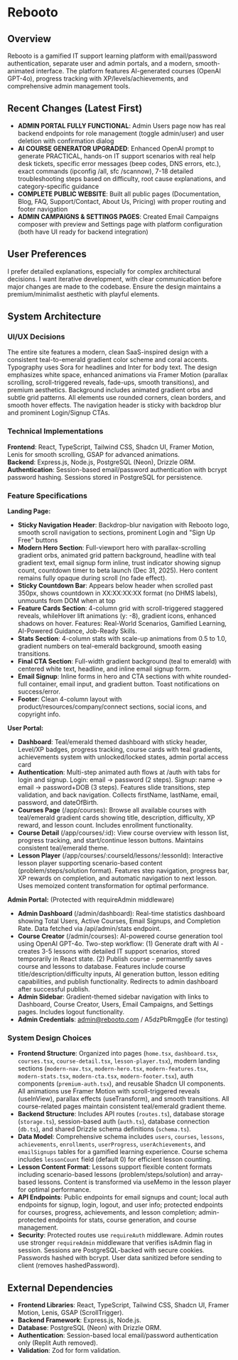 # Rebooto

## Overview  
Rebooto is a gamified IT support learning platform with email/password authentication, separate user and admin portals, and a modern, smooth-animated interface. The platform features AI-generated courses (OpenAI GPT-4o), progress tracking with XP/levels/achievements, and comprehensive admin management tools.

## Recent Changes (Latest First)
- **ADMIN PORTAL FULLY FUNCTIONAL**: Admin Users page now has real backend endpoints for role management (toggle admin/user) and user deletion with confirmation dialog
- **AI COURSE GENERATOR UPGRADED**: Enhanced OpenAI prompt to generate PRACTICAL, hands-on IT support scenarios with real help desk tickets, specific error messages (beep codes, DNS errors, etc.), exact commands (ipconfig /all, sfc /scannow), 7-18 detailed troubleshooting steps based on difficulty, root cause explanations, and category-specific guidance
- **COMPLETE PUBLIC WEBSITE**: Built all public pages (Documentation, Blog, FAQ, Support/Contact, About Us, Pricing) with proper routing and footer navigation
- **ADMIN CAMPAIGNS & SETTINGS PAGES**: Created Email Campaigns composer with preview and Settings page with platform configuration (both have UI ready for backend integration)

## User Preferences
I prefer detailed explanations, especially for complex architectural decisions. I want iterative development, with clear communication before major changes are made to the codebase. Ensure the design maintains a premium/minimalist aesthetic with playful elements.

## System Architecture

### UI/UX Decisions
The entire site features a modern, clean SaaS-inspired design with a consistent teal-to-emerald gradient color scheme and coral accents. Typography uses Sora for headlines and Inter for body text. The design emphasizes white space, enhanced animations via Framer Motion (parallax scrolling, scroll-triggered reveals, fade-ups, smooth transitions), and premium aesthetics. Background includes animated gradient orbs and subtle grid patterns. All elements use rounded corners, clean borders, and smooth hover effects. The navigation header is sticky with backdrop blur and prominent Login/Signup CTAs.

### Technical Implementations
**Frontend**: React, TypeScript, Tailwind CSS, Shadcn UI, Framer Motion, Lenis for smooth scrolling, GSAP for advanced animations.  
**Backend**: Express.js, Node.js, PostgreSQL (Neon), Drizzle ORM.  
**Authentication**: Session-based email/password authentication with bcrypt password hashing. Sessions stored in PostgreSQL for persistence.

### Feature Specifications

**Landing Page:**
- **Sticky Navigation Header**: Backdrop-blur navigation with Rebooto logo, smooth scroll navigation to sections, prominent Login and "Sign Up Free" buttons
- **Modern Hero Section**: Full-viewport hero with parallax-scrolling gradient orbs, animated grid pattern background, headline with teal gradient text, email signup form inline, trust indicator showing signup count, countdown timer to beta launch (Dec 31, 2025). Hero content remains fully opaque during scroll (no fade effect).
- **Sticky Countdown Bar**: Appears below header when scrolled past 350px, shows countdown in XX:XX:XX:XX format (no DHMS labels), unmounts from DOM when at top
- **Feature Cards Section**: 4-column grid with scroll-triggered staggered reveals, whileHover lift animations (y: -8), gradient icons, enhanced shadows on hover. Features: Real-World Scenarios, Gamified Learning, AI-Powered Guidance, Job-Ready Skills.
- **Stats Section**: 4-column stats with scale-up animations from 0.5 to 1.0, gradient numbers on teal-emerald background, smooth easing transitions.
- **Final CTA Section**: Full-width gradient background (teal to emerald) with centered white text, headline, and inline email signup form.
- **Email Signup**: Inline forms in hero and CTA sections with white rounded-full container, email input, and gradient button. Toast notifications on success/error.
- **Footer**: Clean 4-column layout with product/resources/company/connect sections, social icons, and copyright info.

**User Portal:**
- **Dashboard**: Teal/emerald themed dashboard with sticky header, Level/XP badges, progress tracking, course cards with teal gradients, achievements system with unlocked/locked states, admin portal access card
- **Authentication**: Multi-step animated auth flows at /auth with tabs for login and signup. Login: email → password (2 steps). Signup: name → email → password+DOB (3 steps). Features slide transitions, step validation, and back navigation. Collects firstName, lastName, email, password, and dateOfBirth.
- **Courses Page** (/app/courses): Browse all available courses with teal/emerald gradient cards showing title, description, difficulty, XP reward, and lesson count. Includes enrollment functionality.
- **Course Detail** (/app/courses/:id): View course overview with lesson list, progress tracking, and start/continue lesson buttons. Maintains consistent teal/emerald theme.
- **Lesson Player** (/app/courses/:courseId/lessons/:lessonId): Interactive lesson player supporting scenario-based content (problem/steps/solution format). Features step navigation, progress bar, XP rewards on completion, and automatic navigation to next lesson. Uses memoized content transformation for optimal performance.

**Admin Portal:** (Protected with requireAdmin middleware)
- **Admin Dashboard** (/admin/dashboard): Real-time statistics dashboard showing Total Users, Active Courses, Email Signups, and Completion Rate. Data fetched via /api/admin/stats endpoint.
- **Course Creator** (/admin/courses): AI-powered course generation tool using OpenAI GPT-4o. Two-step workflow: (1) Generate draft with AI - creates 3-5 lessons with detailed IT support scenarios, stored temporarily in React state. (2) Publish course - permanently saves course and lessons to database. Features include course title/description/difficulty inputs, AI generation button, lesson editing capabilities, and publish functionality. Redirects to admin dashboard after successful publish.
- **Admin Sidebar**: Gradient-themed sidebar navigation with links to Dashboard, Course Creator, Users, Email Campaigns, and Settings pages. Includes logout functionality.
- **Admin Credentials**: admin@rebooto.com / A5dzPbRmggEe (for testing)

### System Design Choices
- **Frontend Structure**: Organized into pages (`home.tsx`, `dashboard.tsx`, `courses.tsx`, `course-detail.tsx`, `lesson-player.tsx`), modern landing sections (`modern-nav.tsx`, `modern-hero.tsx`, `modern-features.tsx`, `modern-stats.tsx`, `modern-cta.tsx`, `modern-footer.tsx`), auth components (`premium-auth.tsx`), and reusable Shadcn UI components. All animations use Framer Motion with scroll-triggered reveals (useInView), parallax effects (useTransform), and smooth transitions. All course-related pages maintain consistent teal/emerald gradient theme.
- **Backend Structure**: Includes API routes (`routes.ts`), database storage (`storage.ts`), session-based auth (`auth.ts`), database connection (`db.ts`), and shared Drizzle schema definitions (`schema.ts`).
- **Data Model**: Comprehensive schema includes `users`, `courses`, `lessons`, `achievements`, `enrollments`, `userProgress`, `userAchievements`, and `emailSignups` tables for a gamified learning experience. Course schema includes `lessonCount` field (default 0) for efficient lesson counting.
- **Lesson Content Format**: Lessons support flexible content formats including scenario-based lessons (problem/steps/solution) and array-based lessons. Content is transformed via useMemo in the lesson player for optimal performance.
- **API Endpoints**: Public endpoints for email signups and count; local auth endpoints for signup, login, logout, and user info; protected endpoints for courses, progress, achievements, and lesson completion; admin-protected endpoints for stats, course generation, and course management.
- **Security**: Protected routes use `requireAuth` middleware. Admin routes use stronger `requireAdmin` middleware that verifies isAdmin flag in session. Sessions are PostgreSQL-backed with secure cookies. Passwords hashed with bcrypt. User data sanitized before sending to client (removes hashedPassword).

## External Dependencies
- **Frontend Libraries**: React, TypeScript, Tailwind CSS, Shadcn UI, Framer Motion, Lenis, GSAP (ScrollTrigger).
- **Backend Framework**: Express.js, Node.js.
- **Database**: PostgreSQL (Neon) with Drizzle ORM.
- **Authentication**: Session-based local email/password authentication only (Replit Auth removed).
- **Validation**: Zod for form validation.